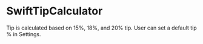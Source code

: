 # SwiftTipCalculator
Tip is calculated based on 15%, 18%, and 20% tip. User can set a default tip % in Settings.
